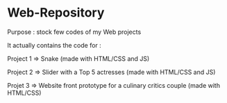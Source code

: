 # Web-Repository
Purpose : stock few codes of my Web projects

It actually contains the code for : 



Project 1 => Snake (made with HTML/CSS and JS)


Project 2 => Slider with a Top 5 actresses (made with HTML/CSS and JS)


Projet 3 => Website front prototype for a culinary critics couple (made with HTML/CSS)
